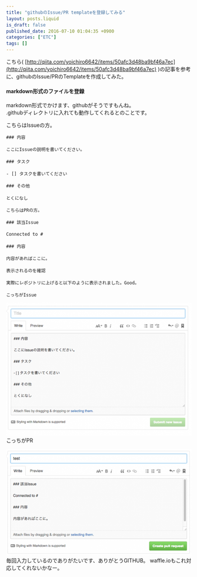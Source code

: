 ```yaml
---
title: "githubのIssue/PR templateを登録してみる"
layout: posts.liquid
is_draft: false
published_date: 2016-07-10 01:04:35 +0900
categories: ["ETC"]
tags: []
---
```


こちら( [http://qiita.com/yoichiro6642/items/50afc3d48ba9bf46a7ec](http://qiita.com/yoichiro6642/items/50afc3d48ba9bf46a7ec) )の記事を参考に、githubのIssue/PRのTemplateを作成してみた。

#### markdown形式のファイルを登録
markdown形式でかけます、githubがそうですもんね。  
.githubディレクトリに入れても動作してくれるとのことです。

こちらはIssueの方。

    ### 内容

    ここにIssueの説明を書いてください。

    ### タスク

    - [] タスクを書いてください

    ### その他

    とくになし

    こちらはPRの方。

    ### 該当Issue

    Connected to #

    ### 内容

    内容があればここに。

    表示されるのを確認

    実際にレポジトリに上げると以下のように表示されました。Good。

    こっちがIssue

 ![1-1](/public/images/2017/09/71ca4-0lvyr9xmqjngly63e.png)    こっちがPR

 ![1-2](/public/images/2017/09/c6b28-0j4otwiminzmq5bu5.png)    毎回入力しているのでありがたいです、ありがとうGITHUB。
    waffle.ioもこれ対応してくれないかなー。


